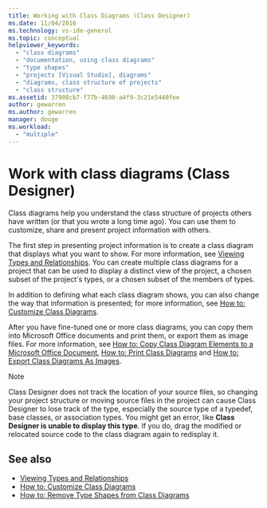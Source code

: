 ```yaml
---
title: Working with Class Diagrams (Class Designer)
ms.date: 11/04/2016
ms.technology: vs-ide-general
ms.topic: conceptual
helpviewer_keywords:
  - "class diagrams"
  - "documentation, using class diagrams"
  - "type shapes"
  - "projects [Visual Studio], diagrams"
  - "diagrams, class structure of projects"
  - "class structure"
ms.assetid: 37908cb7-f77b-4698-a4f9-3c21e5440fee
author: gewarren
ms.author: gewarren
manager: douge
ms.workload:
  - "multiple"
---
```

# Work with class diagrams (Class Designer)

Class diagrams help you understand the class structure of projects others have written (or that you wrote a long time ago). You can use them to customize, share and present project information with others.

The first step in presenting project information is to create a class diagram that displays what you want to show. For more information, see [Viewing Types and Relationships](viewing-types-and-relationships.md). You can create multiple class diagrams for a project that can be used to display a distinct view of the project, a chosen subset of the project's types, or a chosen subset of the members of types.

In addition to defining what each class diagram shows, you can also change the way that information is presented; for more information, see [How to: Customize Class Diagrams](how-to-customize-class-diagrams.md).

After you have fine-tuned one or more class diagrams, you can copy them into Microsoft Office documents and print them, or export them as image files. For more information, see [How to: Copy Class Diagram Elements to a Microsoft Office Document](how-to-copy-class-diagram-elements-to-a-microsoft-office-document.md), [How to: Print Class Diagrams](how-to-print-class-diagrams.md) and [How to: Export Class Diagrams As Images](how-to-export-class-diagrams-as-images.md).

> [!NOTE]
> Class Designer does not track the location of your source files, so changing your project structure or moving source files in the project can cause Class Designer to lose track of the type, especially the source type of a typedef, base classes, or association types. You might get an error, like **Class Designer is unable to display this type**. If you do, drag the modified or relocated source code to the class diagram again to redisplay it.


## See also

- [Viewing Types and Relationships](viewing-types-and-relationships.md)
- [How to: Customize Class Diagrams](how-to-customize-class-diagrams.md)
- [How to: Remove Type Shapes from Class Diagrams](http://msdn.microsoft.com/ae41897d-d066-4b8c-bb9b-05436e12ff39)